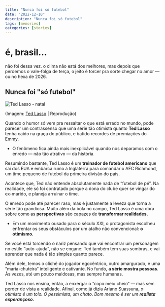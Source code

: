 ```yaml
---
title: "Nunca foi só futebol"
date: "2022-12-10"
description: "Nunca foi só futebol"
tags: [memories]
categories: [stories]
---
```


# é, brasil...

não foi dessa vez. o clima não está dos melhores, mas depois que perdemos o vale-folga de terça, o jeito é torcer pra sorte chegar no amor — ou no hexa de 2026.

## **Nunca foi "só futebol"**

![Ted Lasso - natal](https://www.apple.com/tv-pr/shows-and-films/t/ted-lasso/images/unit-photos/season-02/episode-04/photo-020408/Ted_Lasso_Photo_020408.jpg.photo_thumbnail_show_home_small.jpg)

(Imagem: [Ted Lasso](https://www.apple.com/br/tv-pr/originals/ted-lasso/trailers-videos/) | Reprodução)

Quando o humor só vem pra ressaltar o que está errado no mundo, pode parecer um contrassenso que uma série tão otimista quanto **Ted Lasso** tenha caído na graça do público, e batido recordes de premiações do Emmy.

-   O fenômeno fica ainda mais inexplicável quando nos deparamos com o enredo — não tão atrativo — da história.

Resumindo bastante, Ted Lasso é um **treinador de futebol americano** que sai dos EUA e embarca rumo à Inglaterra para comandar o AFC Richmond, um time pequeno de futebol da primeira divisão do país.

Acontece que, Ted não entende absolutamente nada de “futebol de pé”. Na realidade, ele só foi contratado porque a dona do clube quer se vingar do ex-marido, e planeja arruinar o time.

O enredo pode até parecer raso, mas é justamente a leveza que torna a série tão grandiosa. Muito além da bola no campo, Ted Lasso é uma obra sobre como as **perspectivas** são capazes de **transformar realidades.**

-   Em um movimento ousado para o século XXI, o protagonista escolheu enfrentar os seus obstáculos por um atalho não convencional: **o otimismo.**

Se você está torcendo o nariz pensando que vai encontrar um personagem no estilo “auto-ajuda”, não se engane: Ted também tem suas sombras, e vai aprender que nada é tão simples quanto parece.

Além dele, temos o clichê do jogador egocêntrico, outro amargurado, e uma “maria-chuteira” inteligente e cativante. No fundo, **a série mostra pessoas.** Às vezes, até um pouco maldosas, mas sempre humanas.

Ted Lasso nos ensina, então, a enxergar o “copo meio cheio” — mas sem perder de vista a realidade. Afinal, como já dizia Ariano Suassuna, _o otimista é um tolo. O pessimista, um chato. Bom mesmo é ser um_ **_realista esperançoso._**
